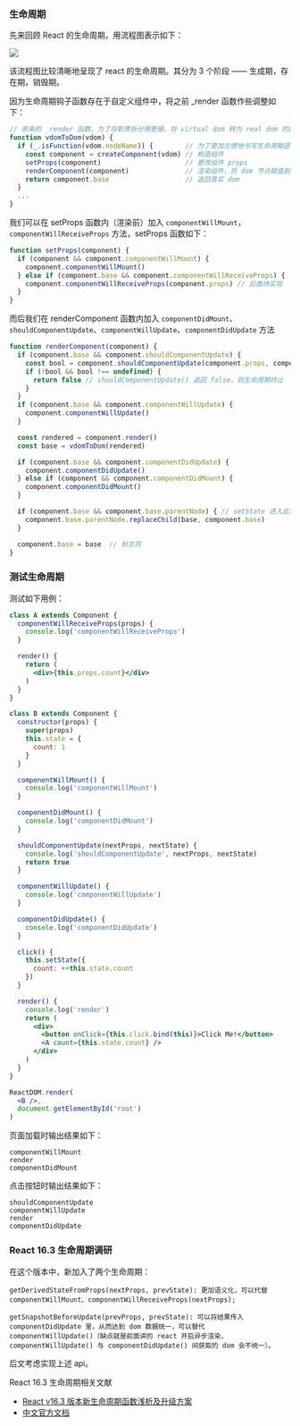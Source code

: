 ### 生命周期

先来回顾 React 的生命周期，用流程图表示如下：

![](http://phrd9aiu0.bkt.clouddn.com/77e8b5ceaa1d697f280053be91a87bb3.jpg)

该流程图比较清晰地呈现了 react 的生命周期。其分为 3 个阶段 —— 生成期，存在期，销毁期。

因为生命周期钩子函数存在于自定义组件中，将之前 _render 函数作些调整如下：

```js
// 原来的 _render 函数，为了将职责拆分得更细，将 virtual dom 转为 real dom 的函数单独抽离出来
function vdomToDom(vdom) {
  if (_.isFunction(vdom.nodeName)) {        // 为了更加方便地书写生命周期逻辑，将解析自定义组件逻辑和一般 html 标签的逻辑分离开
    const component = createComponent(vdom) // 构造组件
    setProps(component)                     // 更改组件 props
    renderComponent(component)              // 渲染组件，将 dom 节点赋值到 component
    return component.base                   // 返回真实 dom
  }
  ...
}
```

我们可以在 setProps 函数内（渲染前）加入 `componentWillMount`，`componentWillReceiveProps` 方法，setProps 函数如下：

```js
function setProps(component) {
  if (component && component.componentWillMount) {
    component.componentWillMount()
  } else if (component.base && component.componentWillReceiveProps) {
    component.componentWillReceiveProps(component.props) // 后面待实现
  }
}
```

而后我们在 renderComponent 函数内加入 `componentDidMount`、`shouldComponentUpdate`、`componentWillUpdate`、`componentDidUpdate` 方法

```js
function renderComponent(component) {
  if (component.base && component.shouldComponentUpdate) {
    const bool = component.shouldComponentUpdate(component.props, component.state)
    if (!bool && bool !== undefined) {
      return false // shouldComponentUpdate() 返回 false，则生命周期终止
    }
  }
  if (component.base && component.componentWillUpdate) {
    component.componentWillUpdate()
  }

  const rendered = component.render()
  const base = vdomToDom(rendered)

  if (component.base && component.componentDidUpdate) {
    component.componentDidUpdate()
  } else if (component && component.componentDidMount) {
    component.componentDidMount()
  }

  if (component.base && component.base.parentNode) { // setState 进入此逻辑
    component.base.parentNode.replaceChild(base, component.base)
  }

  component.base = base  // 标志符
}
```

### 测试生命周期

测试如下用例：

```jsx
class A extends Component {
  componentWillReceiveProps(props) {
    console.log('componentWillReceiveProps')
  }

  render() {
    return (
      <div>{this.props.count}</div>
    )
  }
}

class B extends Component {
  constructor(props) {
    super(props)
    this.state = {
      count: 1
    }
  }

  componentWillMount() {
    console.log('componentWillMount')
  }

  componentDidMount() {
    console.log('componentDidMount')
  }

  shouldComponentUpdate(nextProps, nextState) {
    console.log('shouldComponentUpdate', nextProps, nextState)
    return true
  }

  componentWillUpdate() {
    console.log('componentWillUpdate')
  }

  componentDidUpdate() {
    console.log('componentDidUpdate')
  }

  click() {
    this.setState({
      count: ++this.state.count
    })
  }

  render() {
    console.log('render')
    return (
      <div>
        <button onClick={this.click.bind(this)}>Click Me!</button>
        <A count={this.state.count} />
      </div>
    )
  }
}

ReactDOM.render(
  <B />,
  document.getElementById('root')
)
```

页面加载时输出结果如下：

```
componentWillMount
render
componentDidMount
```

点击按钮时输出结果如下：

```
shouldComponentUpdate
componentWillUpdate
render
componentDidUpdate
```

### React 16.3 生命周期调研

在这个版本中，新加入了两个生命周期：

```
getDerivedStateFromProps(nextProps, prevState): 更加语义化，可以代替 componentWillMount、componentWillReceiveProps(nextProps);

getSnapshotBeforeUpdate(prevProps, prevState): 可以将结果传入 componentDidUpdate 里，从而达到 dom 数据统一，可以替代 componentWillUpdate()（缺点就是前面讲的 react 开启异步渲染，componentWillUpdate() 与 componentDidUpdate() 间获取的 dom 会不统一）。
```

后文考虑实现上述 api。

React 16.3 生命周期相关文献

* [React v16.3 版本新生命周期函数浅析及升级方案](https://zhuanlan.zhihu.com/p/36062486)
* [中文官方文档](https://react.docschina.org/docs/react-component.html)